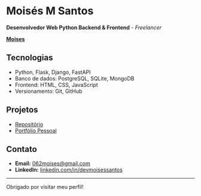 # Moisés M Santos

**Desenvolvedor Web Python Backend & Frontend** - *Freelancer*

[**Moises**](https://img.shields.io/badge/Gmail-EA4335.svg?style=for-the-badge&logo=Gmail&logoColor=white)

## Tecnologias
- Python, Flask, Django, FastAPI
- Banco de dados: PostgreSQL, SQLite, MongoDB
- Frontend: HTML, CSS, JavaScript
- Versionamento: Git, GitHub

## Projetos
- [Repositório](https://github.com/devmoisessantos/)
- [Portfólio Pessoal](None)

## Contato
- **Email:** 062moises@gmail.com
- **LinkedIn:** [linkedin.com/in/devmoisessantos](https://linkedin.com/in/devmoisessantos)

---

Obrigado por visitar meu perfil!

